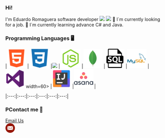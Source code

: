 ### Hi!
I'm Eduardo Romaguera
software developer
![](https://komarev.com/ghpvc/?username=EduardoRomaguera&color=brightgreen&style=flat-square)
![](https://github.com/EduardoRomaguera/EduardoRomaguera/blob/main/images/banner/banner.jpg)
    🔭  I´m currently looking for a job.
    🌱  I´m currently learning advance C# and Java.

### Programming Languages  :desktop_computer:	
|<img src="https://github.com/EduardoRomaguera/EduardoRomaguera/blob/main/images/icons/html.png" width=60> | <img src="https://github.com/EduardoRomaguera/EduardoRomaguera/blob/main/images/icons/css.png" width=60> |<img src="https://github.com/EduardoRomaguera/EduardoRomaguera/blob/main/images/icons/javascript.jpg" width=60> | <img src="https://github.com/EduardoRomaguera/EduardoRomaguera/blob/main/images/icons/nodejs.png" width=60> |<img src="https://github.com/EduardoRomaguera/EduardoRomaguera/blob/main/images/icons/mongo.png" width=60> |<img src="https://github.com/EduardoRomaguera/EduardoRomaguera/blob/main/images/icons/sql.png" width=60> |<img src="https://github.com/EduardoRomaguera/EduardoRomaguera/blob/main/images/icons/mysql.png" width=60> |<img src="https://github.com/EduardoRomaguera/EduardoRomaguera/blob/main/images/icons/visualStudio.png" width=60> width=60> |<img src="https://github.com/EduardoRomaguera/EduardoRomaguera/blob/main/images/icons/intellij.png" width=60> |<img src="https://github.com/EduardoRomaguera/EduardoRomaguera/blob/main/images/icons/asana.png" width=60> |

|:---:|:---:|:---:|:---:|:---:|:---:|

### PContact me  :handshake:
<a href="mailto:eromaguera@outlook.com?subject=Hey Eduardo, I just checked your github">Email Us</a>  
<a href="https://twitter.com/adityakamath__">
  <img align="left" alt="Aditya Kamath Twitter" width="30px" src="https://github.com/EduardoRomaguera/EduardoRomaguera/blob/main/images/icons/mail.png" />
</a>

<!---
EduardoRomaguera/EduardoRomaguera is a ✨ special ✨ repository because its `README.md` (this file) appears on your GitHub profile.
You can click the Preview link to take a look at your changes.
--->
